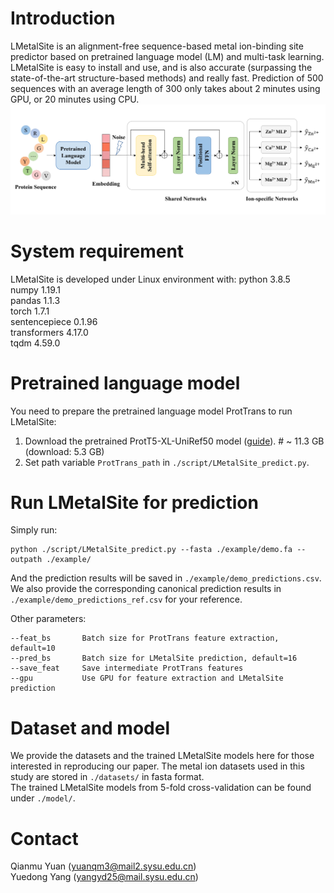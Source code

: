 # Introduction
LMetalSite is an alignment-free sequence-based metal ion-binding site predictor based on pretrained language model (LM) and multi-task learning. LMetalSite is easy to install and use, and is also accurate (surpassing the state-of-the-art structure-based methods) and really fast. Prediction of 500 sequences with an average length of 300 only takes about 2 minutes using GPU, or 20 minutes using CPU.
![LMetalSite_architecture](https://github.com/biomed-AI/LMetalSite/blob/main/image/LMetalSite_architecture.jpg)

# System requirement
LMetalSite is developed under Linux environment with:
python  3.8.5  
numpy  1.19.1  
pandas  1.1.3  
torch  1.7.1  
sentencepiece  0.1.96  
transformers  4.17.0  
tqdm  4.59.0  

# Pretrained language model
You need to prepare the pretrained language model ProtTrans to run LMetalSite:
1. Download the pretrained ProtT5-XL-UniRef50 model ([guide](https://github.com/agemagician/ProtTrans)). # ~ 11.3 GB (download: 5.3 GB)
2. Set path variable `ProtTrans_path` in `./script/LMetalSite_predict.py`.

# Run LMetalSite for prediction
Simply run:
```
python ./script/LMetalSite_predict.py --fasta ./example/demo.fa --outpath ./example/
```
And the prediction results will be saved in `./example/demo_predictions.csv`. We also provide the corresponding canonical prediction results in `./example/demo_predictions_ref.csv` for your reference.

Other parameters:
```
--feat_bs       Batch size for ProtTrans feature extraction, default=10
--pred_bs       Batch size for LMetalSite prediction, default=16
--save_feat     Save intermediate ProtTrans features
--gpu           Use GPU for feature extraction and LMetalSite prediction
```

# Dataset and model
We provide the datasets and the trained LMetalSite models here for those interested in reproducing our paper.
The metal ion datasets used in this study are stored in `./datasets/` in fasta format.  
The trained LMetalSite models from 5-fold cross-validation can be found under `./model/`.

# Contact
Qianmu Yuan (yuanqm3@mail2.sysu.edu.cn)  
Yuedong Yang (yangyd25@mail.sysu.edu.cn)
